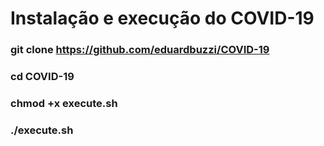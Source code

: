 # Instalação e execução do COVID-19

### git clone https://github.com/eduardbuzzi/COVID-19

### cd COVID-19

### chmod +x execute.sh

### ./execute.sh
